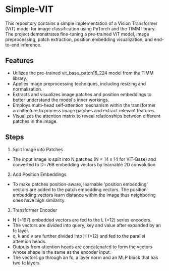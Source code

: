 # Simple-VIT

This repository contains a simple implementation of a Vision Transformer (ViT) model for image classification using PyTorch and the TIMM library. The project demonstrates fine-tuning a pre-trained ViT model, image preprocessing, patch extraction, position embedding visualization, and end-to-end inference.

## Features
- Utilizes the pre-trained vit_base_patch16_224 model from the TIMM library.
- Applies image preprocessing techniques, including resizing and normalization.
- Extracts and visualizes image patches and position embeddings to better understand the model's inner workings.
- Employs multi-head self-attention mechanism within the transformer architecture to process image patches and extract relevant features.
- Visualizes the attention matrix to reveal relationships between different patches in the image.

## Steps
1. Split Image into Patches
  - The input image is split into N patches (N = 14 x 14 for ViT-Base) and converted to D=768 embedding vectors by learnable 2D convolution
2. Add Position Embeddings
  - To make patches position-aware, learnable 'position embedding' vectors are added to the patch embedding vectors. The position embedding vectors learn distance within the image thus neighboring ones have high similarity.
3. Transformer Encoder
  - N (=197) embedded vectors are fed to the L (=12) series encoders.
  - The vectors are divided into query, key and value after expanded by an fc layer.
  - q, k and v are further divided into H (=12) and fed to the parallel attention heads.
  - Outputs from attention heads are concatenated to form the vectors whose shape is the same as the encoder input.
  - The vectors go through an fc, a layer norm and an MLP block that has two fc layers.

